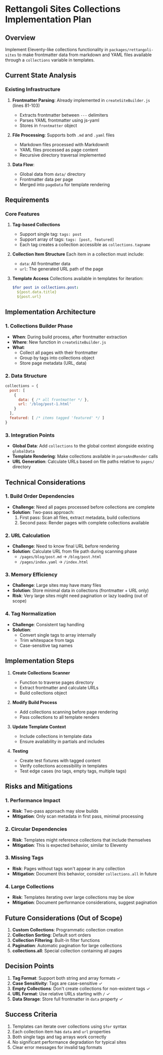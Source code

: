 # Rettangoli Sites Collections Implementation Plan

## Overview
Implement Eleventy-like collections functionality in `packages/rettangoli-sites` to make frontmatter data from markdown and YAML files available through a `collections` variable in templates.

## Current State Analysis

### Existing Infrastructure
1. **Frontmatter Parsing**: Already implemented in `createSiteBuilder.js` (lines 81-103)
   - Extracts frontmatter between `---` delimiters
   - Parses YAML frontmatter using js-yaml
   - Stores in `frontmatter` object

2. **File Processing**: Supports both `.md` and `.yaml` files
   - Markdown files processed with MarkdownIt
   - YAML files processed as page content
   - Recursive directory traversal implemented

3. **Data Flow**: 
   - Global data from `data/` directory
   - Frontmatter data per page
   - Merged into `pageData` for template rendering

## Requirements

### Core Features
1. **Tag-based Collections**
   - Support single tag: `tags: post`
   - Support array of tags: `tags: [post, featured]`
   - Each tag creates a collection accessible as `collections.tagname`

2. **Collection Item Structure**
   Each item in a collection must include:
   - `data`: All frontmatter data
   - `url`: The generated URL path of the page

3. **Template Access**
   Collections available in templates for iteration:
   ```yaml
   $for post in collections.post:
     ${post.data.title}
     ${post.url}
   ```

## Implementation Architecture

### 1. Collections Builder Phase
- **When**: During build process, after frontmatter extraction
- **Where**: New function in `createSiteBuilder.js`
- **What**: 
  - Collect all pages with their frontmatter
  - Group by tags into collections object
  - Store page metadata (URL, data)

### 2. Data Structure
```javascript
collections = {
  post: [
    {
      data: { /* all frontmatter */ },
      url: '/blog/post-1.html'
    }
  ],
  featured: [ /* items tagged 'featured' */ ]
}
```

### 3. Integration Points
- **Global Data**: Add `collections` to the global context alongside existing `globalData`
- **Template Rendering**: Make collections available in `parseAndRender` calls
- **URL Generation**: Calculate URLs based on file paths relative to `pages/` directory

## Technical Considerations

### 1. Build Order Dependencies
- **Challenge**: Need all pages processed before collections are complete
- **Solution**: Two-pass approach:
  1. First pass: Scan all files, extract metadata, build collections
  2. Second pass: Render pages with complete collections available

### 2. URL Calculation
- **Challenge**: Need to know final URL before rendering
- **Solution**: Calculate URL from file path during scanning phase
  - `/pages/blog/post.md` → `/blog/post.html`
  - `/pages/index.yaml` → `/index.html`

### 3. Memory Efficiency
- **Challenge**: Large sites may have many files
- **Solution**: Store minimal data in collections (frontmatter + URL only)
- **Risk**: Very large sites might need pagination or lazy loading (out of scope)

### 4. Tag Normalization
- **Challenge**: Consistent tag handling
- **Solution**: 
  - Convert single tags to array internally
  - Trim whitespace from tags
  - Case-sensitive tag names

## Implementation Steps

1. **Create Collections Scanner**
   - Function to traverse pages directory
   - Extract frontmatter and calculate URLs
   - Build collections object

2. **Modify Build Process**
   - Add collections scanning before page rendering
   - Pass collections to all template renders

3. **Update Template Context**
   - Include collections in template data
   - Ensure availability in partials and includes

4. **Testing**
   - Create test fixtures with tagged content
   - Verify collections accessibility in templates
   - Test edge cases (no tags, empty tags, multiple tags)

## Risks and Mitigations

### 1. Performance Impact
- **Risk**: Two-pass approach may slow builds
- **Mitigation**: Only scan metadata in first pass, minimal processing

### 2. Circular Dependencies
- **Risk**: Templates might reference collections that include themselves
- **Mitigation**: This is expected behavior, similar to Eleventy

### 3. Missing Tags
- **Risk**: Pages without tags won't appear in any collection
- **Mitigation**: Document this behavior, consider `collections.all` in future

### 4. Large Collections
- **Risk**: Templates iterating over large collections may be slow
- **Mitigation**: Document performance considerations, suggest pagination

## Future Considerations (Out of Scope)

1. **Custom Collections**: Programmatic collection creation
2. **Collection Sorting**: Default sort orders
3. **Collection Filtering**: Built-in filter functions
4. **Pagination**: Automatic pagination for large collections
5. **collections.all**: Special collection containing all pages

## Decision Points

1. **Tag Format**: Support both string and array formats ✓
2. **Case Sensitivity**: Tags are case-sensitive ✓
3. **Empty Collections**: Don't create collections for non-existent tags ✓
4. **URL Format**: Use relative URLs starting with `/` ✓
5. **Data Storage**: Store full frontmatter in `data` property ✓

## Success Criteria

1. Templates can iterate over collections using `$for` syntax
2. Each collection item has `data` and `url` properties
3. Both single tags and tag arrays work correctly
4. No significant performance degradation for typical sites
5. Clear error messages for invalid tag formats